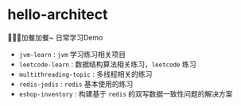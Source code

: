 # hello-architect
🥧🥧🥧加餐加餐~ 日常学习Demo

- `jvm-learn` : `jvm` 学习练习相关项目
- `leetcode-learn` : 数据结构算法相关练习，`leetcode` 练习
- `multithreading-topic` : 多线程相关的练习
- `redis-jedis` : `redis` 基本使用的练习
- `eshop-inventory` : 构建基于 `redis` 的双写数据一致性问题的解决方案
